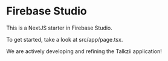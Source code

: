 # Firebase Studio

This is a NextJS starter in Firebase Studio.

To get started, take a look at src/app/page.tsx.

We are actively developing and refining the Talkzii application!

